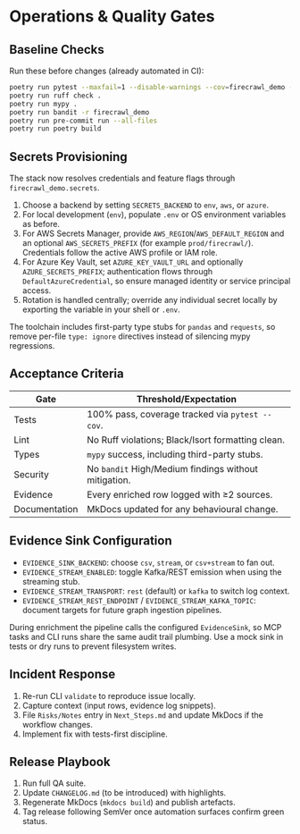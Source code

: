 # Operations & Quality Gates

## Baseline Checks

Run these before changes (already automated in CI):

```bash
poetry run pytest --maxfail=1 --disable-warnings --cov=firecrawl_demo --cov-report=term-missing
poetry run ruff check .
poetry run mypy .
poetry run bandit -r firecrawl_demo
poetry run pre-commit run --all-files
poetry run poetry build
```

## Secrets Provisioning

The stack now resolves credentials and feature flags through `firecrawl_demo.secrets`.

1. Choose a backend by setting `SECRETS_BACKEND` to `env`, `aws`, or `azure`.
2. For local development (`env`), populate `.env` or OS environment variables as before.
3. For AWS Secrets Manager, provide `AWS_REGION`/`AWS_DEFAULT_REGION` and an optional `AWS_SECRETS_PREFIX` (for example `prod/firecrawl/`). Credentials follow the active AWS profile or IAM role.
4. For Azure Key Vault, set `AZURE_KEY_VAULT_URL` and optionally `AZURE_SECRETS_PREFIX`; authentication flows through `DefaultAzureCredential`, so ensure managed identity or service principal access.
5. Rotation is handled centrally; override any individual secret locally by exporting the variable in your shell or `.env`.

The toolchain includes first-party type stubs for `pandas` and `requests`, so remove per-file `type: ignore` directives instead
of silencing mypy regressions.

## Acceptance Criteria

| Gate            | Threshold/Expectation                                   |
|-----------------|----------------------------------------------------------|
| Tests           | 100% pass, coverage tracked via `pytest --cov`.          |
| Lint            | No Ruff violations; Black/Isort formatting clean.        |
| Types           | `mypy` success, including third-party stubs.             |
| Security        | No `bandit` High/Medium findings without mitigation.     |
| Evidence        | Every enriched row logged with ≥2 sources.               |
| Documentation   | MkDocs updated for any behavioural change.               |

## Evidence Sink Configuration

- `EVIDENCE_SINK_BACKEND`: choose `csv`, `stream`, or `csv+stream` to fan out.
- `EVIDENCE_STREAM_ENABLED`: toggle Kafka/REST emission when using the streaming stub.
- `EVIDENCE_STREAM_TRANSPORT`: `rest` (default) or `kafka` to switch log context.
- `EVIDENCE_STREAM_REST_ENDPOINT` / `EVIDENCE_STREAM_KAFKA_TOPIC`: document targets for future graph ingestion pipelines.

During enrichment the pipeline calls the configured `EvidenceSink`, so MCP tasks and CLI runs share the same audit trail plumbing. Use a mock sink in tests or dry runs to prevent filesystem writes.

## Incident Response

1. Re-run CLI `validate` to reproduce issue locally.
2. Capture context (input rows, evidence log snippets).
3. File `Risks/Notes` entry in `Next_Steps.md` and update MkDocs if the workflow changes.
4. Implement fix with tests-first discipline.

## Release Playbook

1. Run full QA suite.
2. Update `CHANGELOG.md` (to be introduced) with highlights.
3. Regenerate MkDocs (`mkdocs build`) and publish artefacts.
4. Tag release following SemVer once automation surfaces confirm green status.
